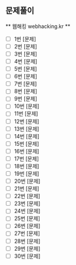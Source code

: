 ## 문제풀이

** 웹해킹 webhacking.kr **

- [ ] 1번 [문제]
- [ ] 2번 [문제]
- [ ] 3번 [문제]
- [ ] 4번 [문제]
- [ ] 5번 [문제]
- [ ] 6번 [문제]
- [ ] 7번 [문제]
- [ ] 8번 [문제]
- [ ] 9번 [문제]
- [ ] 10번 [문제]
- [ ] 11번 [문제]
- [ ] 12번 [문제]
- [ ] 13번 [문제]
- [ ] 14번 [문제]
- [ ] 15번 [문제]
- [ ] 16번 [문제]
- [ ] 17번 [문제]
- [ ] 18번 [문제]
- [ ] 19번 [문제]
- [ ] 20번 [문제]
- [ ] 21번 [문제]
- [ ] 22번 [문제]
- [ ] 23번 [문제]
- [ ] 24번 [문제]
- [ ] 25번 [문제]
- [ ] 26번 [문제]
- [ ] 27번 [문제]
- [ ] 28번 [문제]
- [ ] 29번 [문제]
- [ ] 30번 [문제]
